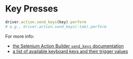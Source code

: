 # Key Presses

```ruby
driver.action.send_keys(key).perform
# e.g., driver.action.send_keys(:tab).perform
```

For more info:

+ [the Selenium Action Builder `send_keys` documentation](https://selenium.googlecode.com/git/docs/api/rb/Selenium/WebDriver/ActionBuilder.html#send_keys-instance_method)
+ [a list of available keyboard keys and their trigger values](http://selenium.googlecode.com/svn/trunk/docs/api/rb/Selenium/WebDriver/Keys.html)
